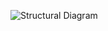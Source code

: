 ![Structural Diagram](https://user-images.githubusercontent.com/102545374/168467187-4c389102-bebe-44aa-952b-3231cf18e8cd.jpg)
